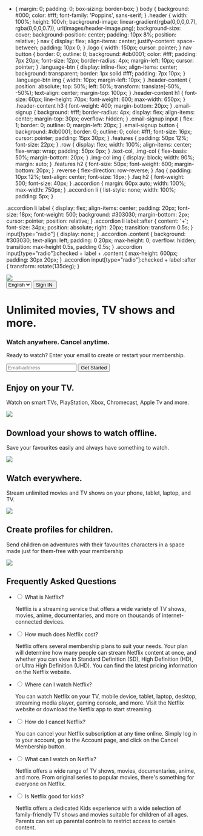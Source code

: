 * {
    margin: 0;
    padding: 0;
    box-sizing: border-box;
}
body {
    background: #000;
    color: #fff;
    font-family: 'Poppins', sans-serif;
}
.header {
    width: 100%;
    height: 100vh;
    background-image: linear-gradient(rgba(0,0,0,0.7), rgba(0,0,0,0.7)), url(images/header-image.png);
    background-size: cover;
    background-position: center;
    padding: 10px 8%;
    position: relative;
}
nav {
    display: flex;
    align-items: center;
    justify-content: space-between;
    padding: 10px 0;
}
.logo {
    width: 150px;
    cursor: pointer;
}
nav button {
    border: 0;
    outline: 0;
    background: #db0001;
    color: #fff;
    padding: 7px 20px;
    font-size: 12px;
    border-radius: 4px;
    margin-left: 10px;
    cursor: pointer;
}
.language-btn {
    display: inline-flex;
    align-items: center;
    background: transparent;
    border: 1px solid #fff;
    padding: 7px 10px;
}
.language-btn img {
    width: 10px;
    margin-left: 10px;
}
.header-content {
    position: absolute;
    top: 50%;
    left: 50%;
    transform: translate(-50%, -50%);
    text-align: center;
    margin-top: 100px;
}
.header-content h1 {
    font-size: 60px;
    line-height: 70px;
    font-weight: 600;
    max-width: 650px;
}
.header-content h3 {
    font-weight: 400;
    margin-bottom: 20px;
}
.email-signup {
    background: #fff;
    border-radius: 4px;
    display: flex;
    align-items: center;
    margin-top: 30px;
    overflow: hidden;
}
.email-signup input {
    flex: 1;
    border: 0;
    outline: 0;
    margin-left: 20px;
}
.email-signup button {
    background: #db0001;
    border: 0;
    outline: 0;
    color: #fff;
    font-size: 16px;
    cursor: pointer;
    padding: 15px 30px;
}
.features {
    padding: 50px 12%;
    font-size: 22px;
}
.row {
    display: flex;
    width: 100%;
    align-items: center;
    flex-wrap: wrap;
    padding: 50px 0px;
}
.text-col,
.img-col {
    flex-basis: 50%;
    margin-bottom: 20px;
}
.img-col img {
    display: block;
    width: 90%;
    margin: auto;
}
.features h2 {
    font-size: 50px;
    font-weight: 600;
    margin-bottom: 20px;
}
.reverse {
    flex-direction: row-reverse;
}
.faq {
    padding: 10px 12%;
    text-align: center;
    font-size: 18px;
}
.faq h2 {
    font-weight: 500;
    font-size: 40px;
}
.accordion {
    margin: 60px auto;
    width: 100%;
    max-width: 750px;
}
.accordion li {
    list-style: none;
    width: 100%;
    padding: 5px;
}

.accordion li label {
    display: flex;
    align-items: center;
    padding: 20px;
    font-size: 18px;
    font-weight: 500;
    background: #303030;
    margin-bottom: 2px;
    cursor: pointer;
    position: relative;
}
.accordion li label::after {
    content: '+';
    font-size: 34px;
    position: absolute;
    right: 20px;
    transition: transform 0.5s;
}
input[type="radio"] {
    display: none;
}
.accordion .content {
    background: #303030;
    text-align: left;
    padding: 0 20px;
    max-height: 0;
    overflow: hidden;
    transition: max-height 0.5s, padding 0.5s;
}
.accordion input[type="radio"]:checked + label + .content {
    max-height: 600px;
    padding: 30px 20px;
}
.accordion input[type="radio"]:checked + label::after {
    transform: rotate(135deg);
}
<!DOCTYPE html>
<html lang="en">
<head>
<meta charset="UTF-8">
<meta name="viewport" content="width=device-width, initial-scale=1.0">
<title>Netflix Website</title>
<link rel="stylesheet" href="styles.css">
</head>
<body>
<div class="header">
    <nav>
        <img src="images/logo.png" class="logo">
        <div>
            <form action="/action_page.php">
                <select name="language" id="language">
                    <option value="english">English</option>
                    <option value="telugu">Telugu</option>
                    <option value="hindi">Hindi</option>
                    <option value="tamil">Tamil</option>
                </select>
                <button>Sign IN <img src=" "></button>
            </form>
        </div>
    </nav>
    <div class="header-content">
        <h1>Unlimited movies, TV shows and more.</h1>
        <h3>Watch anywhere. Cancel anytime.</h3>
        <p>Ready to watch? Enter your email to create or restart your membership.</p>
        <form class="email-signup">
            <input type="email" placeholder="Email-address" required>
            <button type="submit">Get Started</button>
        </form>
    </div>
</div>

<div class="features">
    <div class="row">
        <div class="text-col">
            <h2>Enjoy on your TV.</h2>
            <p>Watch on smart TVs, PlayStation, Xbox, Chromecast, Apple Tv and more.</p>
        </div>
        <div class="img-col">
            <img src="images/feature-1.png">
        </div>
    </div>
    <div class="row reverse">
        <div class="text-col">
            <h2>Download your shows to watch offline.</h2>
            <p>Save your favourites easily and always have something to watch.</p>
        </div>
        <div class="img-col">
            <img src="images/feature-2.png">
        </div>
    </div>
    <div class="row">
        <div class="text-col">
            <h2>Watch everywhere.</h2>
            <p>Stream unlimited movies and TV shows on your phone, tablet, laptop, and TV.</p>
        </div>
        <div class="img-col">
            <img src="images/feature-3.png">
        </div>
    </div>
    <div class="row reverse">
        <div class="text-col">
            <h2>Create profiles for children.</h2>
            <p>Send children on adventures with their favourites characters in a space made just for them-free with your membership</p>
        </div>
        <div class="img-col">
            <img src="images/feature-4.png">
        </div>
    </div>
</div>

<div class="faq">
    <h2>Frequently Asked Questions</h2>
    <ul class="accordion">
        <li>
            <input type="radio" name="accordion" id="question1">
            <label for="question1">What is Netflix?</label>
            <div class="content">
                <p>Netflix is a streaming service that offers a wide variety of TV shows, movies, anime, documentaries, and more on thousands of internet-connected devices.</p>
            </div>
        </li>
        <li>
            <input type="radio" name="accordion" id="question2">
            <label for="question2">How much does Netflix cost?</label>
            <div class="content">
                <p>Netflix offers several membership plans to suit your needs. Your plan will determine how many people can stream Netflix content at once, and whether you can view in Standard Definition (SD), High Definition (HD), or Ultra High Definition (UHD). You can find the latest pricing information on the Netflix website.</p>
            </div>
        </li>
        <li>
            <input type="radio" name="accordion" id="question3">
            <label for="question3">Where can I watch Netflix?</label>
            <div class="content">
                <p>You can watch Netflix on your TV, mobile device, tablet, laptop, desktop, streaming media player, gaming console, and more. Visit the Netflix website or download the Netflix app to start streaming.</p>
            </div>
        </li>
        <li>
            <input type="radio" name="accordion" id="question4">
            <label for="question4">How do I cancel Netflix?</label>
            <div class="content">
                <p>You can cancel your Netflix subscription at any time online. Simply log in to your account, go to the Account page, and click on the Cancel Membership button.</p>
            </div>
        </li>
        <li>
            <input type="radio" name="accordion" id="question5">
            <label for="question5">What can I watch on Netflix?</label>
            <div class="content">
                <p>Netflix offers a wide range of TV shows, movies, documentaries, anime, and more. From original series to popular movies, there's something for everyone on Netflix.</p>
            </div>
        </li>
        <li>
            <input type="radio" name="accordion" id="question6">
            <label for="question6">Is Netflix good for kids?</label>
            <div class="content">
                <p>Netflix offers a dedicated Kids experience with a wide selection of family-friendly TV shows and movies suitable for children of all ages. Parents can set up parental controls to restrict access to certain content.</p>
            </div>
        </li>
    </ul>
</div>

<script src="script.js"></script>
</body>
</html>
